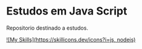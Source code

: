 # Estudos em Java Script

Repositorio destinado a estudos.

[![My Skills](https://skillicons.dev/icons?i=js, nodejs)](https://skillicons.dev)

